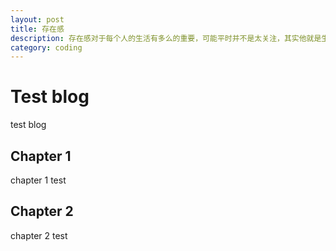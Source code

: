 ```yaml
---
layout: post
title: 存在感
description: 存在感对于每个人的生活有多么的重要，可能平时并不是太关注，其实他就是生活的全部
category: coding
---
```


# Test blog
test blog
## Chapter 1
chapter 1 test
## Chapter 2
chapter 2 test


[Fong Ray]: http://zhoupengml.github.io  "Peng Zhou"
